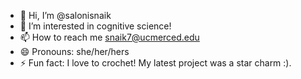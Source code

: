 - 👋 Hi, I’m @salonisnaik
- 👀 I’m interested in cognitive science!
- 📫 How to reach me snaik7@ucmerced.edu
- 😄 Pronouns: she/her/hers 
- ⚡ Fun fact: I love to crochet! My latest project was a star charm :).

<!---
salonisnaik/salonisnaik is a ✨ special ✨ repository because its `README.md` (this file) appears on your GitHub profile.
You can click the Preview link to take a look at your changes.
--->
